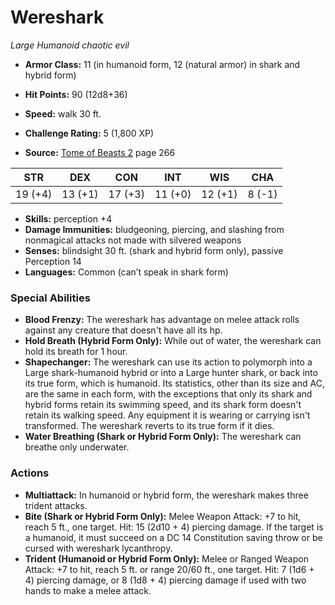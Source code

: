 # Wereshark

*Large* *Humanoid* *chaotic evil*

- **Armor Class:** 11 (in humanoid form, 12 (natural armor) in shark and hybrid form)
- **Hit Points:** 90 (12d8+36)
- **Speed:** walk 30 ft.

- **Challenge Rating:** 5 (1,800 XP)
- **Source:** [Tome of Beasts 2](https://koboldpress.com/kpstore/product/tome-of-beasts-2-for-5th-edition) page 266

| STR | DEX | CON | INT | WIS | CHA |
| --- | --- | --- | --- | --- | --- |
| 19 (+4) | 13 (+1) | 17 (+3) | 11 (+0) | 12 (+1) | 8 (-1) |

- **Skills:** perception +4
- **Damage Immunities:** bludgeoning, piercing, and slashing from nonmagical attacks not made with silvered weapons
- **Senses:** blindsight 30 ft. (shark and hybrid form only), passive Perception 14
- **Languages:** Common (can’t speak in shark form)

### Special Abilities

- **Blood Frenzy:** The wereshark has advantage on melee attack rolls against any creature that doesn't have all its hp.
- **Hold Breath (Hybrid Form Only):** While out of water, the wereshark can hold its breath for 1 hour.
- **Shapechanger:** The wereshark can use its action to polymorph into a Large shark-humanoid hybrid or into a Large hunter shark, or back into its true form, which is humanoid. Its statistics, other than its size and AC, are the same in each form, with the exceptions that only its shark and hybrid forms retain its swimming speed, and its shark form doesn't retain its walking speed. Any equipment it is wearing or carrying isn't transformed. The wereshark reverts to its true form if it dies.
- **Water Breathing (Shark or Hybrid Form Only):** The wereshark can breathe only underwater.

### Actions

- **Multiattack:** In humanoid or hybrid form, the wereshark makes three trident attacks.
- **Bite (Shark or Hybrid Form Only):** Melee Weapon Attack: +7 to hit, reach 5 ft., one target. Hit: 15 (2d10 + 4) piercing damage. If the target is a humanoid, it must succeed on a DC 14 Constitution saving throw or be cursed with wereshark lycanthropy.
- **Trident (Humanoid or Hybrid Form Only):** Melee or Ranged Weapon Attack: +7 to hit, reach 5 ft. or range 20/60 ft., one target. Hit: 7 (1d6 + 4) piercing damage, or 8 (1d8 + 4) piercing damage if used with two hands to make a melee attack.


